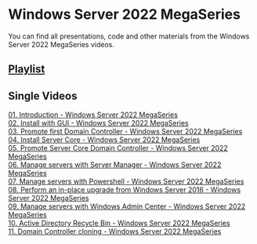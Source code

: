 # Windows Server 2022 MegaSeries
You can find all presentations, code and other materials from the Windows Server 2022 MegaSeries videos.

## [Playlist](https://www.youtube.com/playlist?list=PLBYrLLXZvp0zodVbKXK1U-NfTqTbUE6l-)

## Single Videos
[01. Introduction - Windows Server 2022 MegaSeries](https://youtu.be/L4MCSXDEfX4)</br>
[02. Install with GUI - Windows Server 2022 MegaSeries](https://youtu.be/o0Yawgnbsks)</br>
[03. Promote first Domain Controller - Windows Server 2022 MegaSeries](https://youtu.be/I2XICoUWLqY)</br>
[04. Install Server Core - Windows Server 2022 MegaSeries](https://youtu.be/m1_5y60CB5Q)</br>
[05. Promote Server Core Domain Controller - Windows Server 2022 MegaSeries](https://youtu.be/2p6W0jxENDs)</br>
[06. Manage servers with Server Manager - Windows Server 2022 MegaSeries](https://youtu.be/dfekNuc7foA)</br>
[07. Manage servers with Powershell - Windows Server 2022 MegaSeries](https://youtu.be/6F1Zr3OEm5o)</br>
[08. Perform an in-place upgrade from Windows Server 2016 - Windows Server 2022 MegaSeries](https://youtu.be/8CQY1ycGHiE)</br>
[09. Manage servers with Windows Admin Center - Windows Server 2022 MegaSeries](https://youtu.be/LG9poxLfSfU)</br>
[10. Active Directory Recycle Bin - Windows Server 2022 MegaSeries](https://youtu.be/E3YjmXa1SXc)</br>
[11. Domain Controller cloning - Windows Server 2022 MegaSeries](https://youtu.be/59cjYuJZwqI)